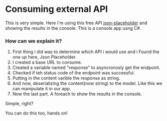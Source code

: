 # Consuming external API

This is very simple. Here i'm using this free API [json-placeholder](https://jsonplaceholder.typicode.com/) and showing the results in the console. This is a console app usng C#.

### How can we explain it?

1. First thing i did was to determine which API i would use and i Found the one up here, Json Placeholder.
2. I created a base URL to consume.
3. Created a variable named "response" to asyncronosly get the endpoint.
4. Checked if teh status code of the endpoint was successful.
5. Putting in the content varible the response as string.
6. And now, deserializing the content(now string) to the model. Like this we can manipulate it in our app.
7. Now the last part. A foreach to show the results in the console.

Simple, right?

You can do this too, hands on!
